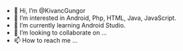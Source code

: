 - 👋 Hi, I’m @KivancGungor
- 👀 I’m interested in Android, Php, HTML, Java, JavaScript.
- 🌱 I’m currently learning Android Studio.
- 💞️ I’m looking to collaborate on ...
- 📫 How to reach me ...

<!---
KivancGungor/KivancGungor is a ✨ special ✨ repository because its `README.md` (this file) appears on your GitHub profile.
You can click the Preview link to take a look at your changes.
--->
